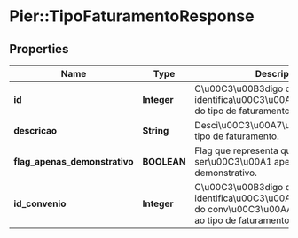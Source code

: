 # Pier::TipoFaturamentoResponse

## Properties
Name | Type | Description | Notes
------------ | ------------- | ------------- | -------------
**id** | **Integer** | C\u00C3\u00B3digo de identifica\u00C3\u00A7\u00C3\u00A3o do tipo de faturamento (id). | [optional] 
**descricao** | **String** | Desci\u00C3\u00A7\u00C3\u00A3o do tipo de faturamento. | [optional] 
**flag_apenas_demonstrativo** | **BOOLEAN** | Flag que representa que o faturamento ser\u00C3\u00A1 apenas demonstrativo. | [optional] 
**id_convenio** | **Integer** | C\u00C3\u00B3digo de identifica\u00C3\u00A7\u00C3\u00A3o do conv\u00C3\u00AAnio relacionado ao tipo de faturamento. | [optional] 


